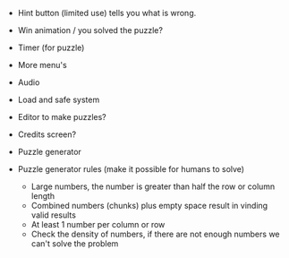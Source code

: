 - Hint button (limited use) tells you what is wrong.
- Win animation / you solved the puzzle?
- Timer (for puzzle)
- More menu's
- Audio
- Load and safe system
- Editor to make puzzles?
- Credits screen?
- Puzzle generator

- Puzzle generator rules (make it possible for humans to solve)
	- Large numbers, the number is greater than half the row or column length
	- Combined numbers (chunks) plus empty space result in vinding valid results
	- At least 1 number per column or row
	- Check the density of numbers, if there are not enough numbers we can't solve the problem